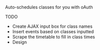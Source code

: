 Auto-schedules classes for you with oAuth

TODO
 * Create AJAX input box for class names
 * Insert events based on classes inputted
 * Scrape the timetable to fill in class times
 * Design
